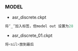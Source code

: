 ### MODEL

* asr_discrete.ckpt

```python
将‘_’加入标签，但model out 设置为28
```

* asr_discrete_01.ckpt

```python
将<sil>放到最后
```

